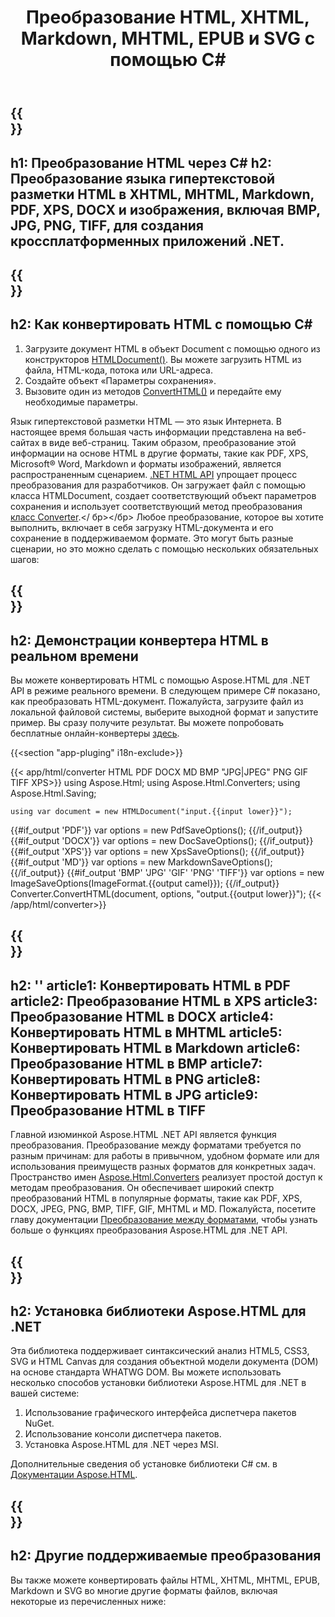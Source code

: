﻿---
translation: true
template: /templates/_template-conversion.md
title: Преобразование HTML, XHTML, Markdown, MHTML, EPUB и SVG с помощью C#
url: /net/conversion/
description: Преобразование HTML в XHTML, PDF, DOCX, XPS, Markdown, MHTML и изображения с помощью нескольких строк кода C# через библиотеку .NET. Проверьте онлайн-конвертер HTML бесплатно!
---

{{<section banner>}}
---
h1: Преобразование HTML через C#
h2: Преобразование языка гипертекстовой разметки HTML в XHTML, MHTML, Markdown, PDF, XPS, DOCX и изображения, включая BMP, JPG, PNG, TIFF, для создания кроссплатформенных приложений .NET.
---

{{<section overview>}}
---
h2: Как конвертировать HTML с помощью C#
---

 1. Загрузите документ HTML в объект Document с помощью одного из конструкторов [HTMLDocument()](https://apireference.aspose.com/html/net/aspose.html/htmldocument). Вы можете загрузить HTML из файла, HTML-кода, потока или URL-адреса.
 2. Создайте объект «Параметры сохранения».
 3. Вызовите один из методов [ConvertHTML()](https://apireference.aspose.com/html/net/aspose.html.converters/converter/converthtml/) и передайте ему необходимые параметры.

Язык гипертекстовой разметки HTML — это язык Интернета. В настоящее время большая часть информации представлена ​​на веб-сайтах в виде веб-страниц. Таким образом, преобразование этой информации на основе HTML в другие форматы, такие как PDF, XPS, Microsoft® Word, Markdown и форматы изображений, является распространенным сценарием. [.NET HTML API](https://products.aspose.com/html/net/) упрощает процесс преобразования для разработчиков. Он загружает файл с помощью класса HTMLDocument, создает соответствующий объект параметров сохранения и использует соответствующий метод преобразования [класс Converter](https://apireference.aspose.com/html/net/aspose.html.converters/converter).</ бр></бр>
Любое преобразование, которое вы хотите выполнить, включает в себя загрузку HTML-документа и его сохранение в поддерживаемом формате. Это могут быть разные сценарии, но это можно сделать с помощью нескольких обязательных шагов:</br>

{{<section demos>}}
---
h2: Демонстрации конвертера HTML в реальном времени
---

Вы можете конвертировать HTML с помощью Aspose.HTML для .NET API в режиме реального времени. В следующем примере C# показано, как преобразовать HTML-документ. Пожалуйста, загрузите файл из локальной файловой системы, выберите выходной формат и запустите пример. Вы сразу получите результат. Вы можете попробовать бесплатные онлайн-конвертеры <a href="https://products.aspose.app/html/conversion/html" rel="opener noopener noreferrer" target="_blank">здесь</a>.

{{<section "app-pluging" i18n-exclude>}}

{{< app/html/converter HTML PDF DOCX MD BMP "JPG|JPEG" PNG GIF TIFF XPS>}}
using Aspose.Html;
using Aspose.Html.Converters;
using Aspose.Html.Saving;

    using var document = new HTMLDocument("input.{{input lower}}");
{{#if_output 'PDF'}}
    var options = new PdfSaveOptions();
{{/if_output}}
{{#if_output 'DOCX'}}
    var options = new DocSaveOptions();
{{/if_output}}
{{#if_output 'XPS'}}
    var options = new XpsSaveOptions();
{{/if_output}}
{{#if_output 'MD'}}
    var options = new MarkdownSaveOptions();
{{/if_output}}
{{#if_output 'BMP' 'JPG' 'GIF' 'PNG' 'TIFF'}}
    var options = new ImageSaveOptions(ImageFormat.{{output camel}});
{{/if_output}}
    Converter.ConvertHTML(document, options, "output.{{output lower}}");
{{< /app/html/converter>}}

{{<section documentation>}}
---
h2: ''
article1: Конвертировать HTML в PDF
article2: Преобразование HTML в XPS
article3: Преобразование HTML в DOCX
article4: Конвертировать HTML в MHTML
article5: Конвертировать HTML в Markdown
article6: Преобразование HTML в BMP
article7: Конвертировать HTML в PNG
article8: Конвертировать HTML в JPG
article9: Преобразование HTML в TIFF
---

Главной изюминкой Aspose.HTML .NET API является функция преобразования. Преобразование между форматами требуется по разным причинам: для работы в привычном, удобном формате или для использования преимуществ разных форматов для конкретных задач. Пространство имен [Aspose.Html.Converters](https://apireference.aspose.com/html/net/aspose.html.converters) реализует простой доступ к методам преобразования. Он обеспечивает широкий спектр преобразований HTML в популярные форматы, такие как PDF, XPS, DOCX, JPEG, PNG, BMP, TIFF, GIF, MHTML и MD. Пожалуйста, посетите главу документации [Преобразование между форматами](https://docs.aspose.com/html/net/converting-between-formats/), чтобы узнать больше о функциях преобразования Aspose.HTML для .NET API.

{{<section installing>}}
---
h2: Установка библиотеки Aspose.HTML для .NET
---

Эта библиотека поддерживает синтаксический анализ HTML5, CSS3, SVG и HTML Canvas для создания объектной модели документа (DOM) на основе стандарта WHATWG DOM. Вы можете использовать несколько способов установки библиотеки Aspose.HTML для .NET в вашей системе:</br>
1. Использование графического интерфейса диспетчера пакетов NuGet.
2. Использование консоли диспетчера пакетов.
3. Установка Aspose.HTML для .NET через MSI.</br>



Дополнительные сведения об установке библиотеки C# см. в [Документации Aspose.HTML](https://docs.aspose.com/html/net/getting-started/installation/).

{{<section other-conversions>}}
---
h2: Другие поддерживаемые преобразования
---

Вы также можете конвертировать файлы HTML, XHTML, MHTML, EPUB, Markdown и SVG во многие другие форматы файлов, включая некоторые из перечисленных ниже: